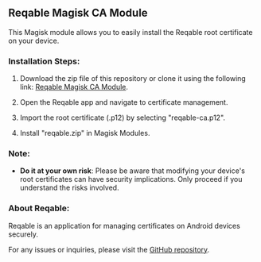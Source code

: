 ## Reqable Magisk CA Module

This Magisk module allows you to easily install the Reqable root certificate on your device.

### Installation Steps:

1. Download the zip file of this repository or clone it using the following link: [Reqable Magisk CA Module](https://github.com/CyberArcenal/reqable-magisk-ca-module).
   
2. Open the Reqable app and navigate to certificate management.
   
3. Import the root certificate (.p12) by selecting "reqable-ca.p12".
   
4. Install "reqable.zip" in Magisk Modules.

### Note:

- **Do it at your own risk**: Please be aware that modifying your device's root certificates can have security implications. Only proceed if you understand the risks involved.

### About Reqable:

Reqable is an application for managing certificates on Android devices securely.

For any issues or inquiries, please visit the [GitHub repository](https://github.com/CyberArcenal/reqable-magisk-ca-module). 
